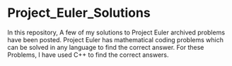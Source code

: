 # Project_Euler_Solutions

In this repository, A few of my solutions to Project Euler archived problems have been posted.
Project Euler has mathematical coding problems which can be solved in any language to find the correct answer.
For these Problems, I have used C++ to find the correct answers.
